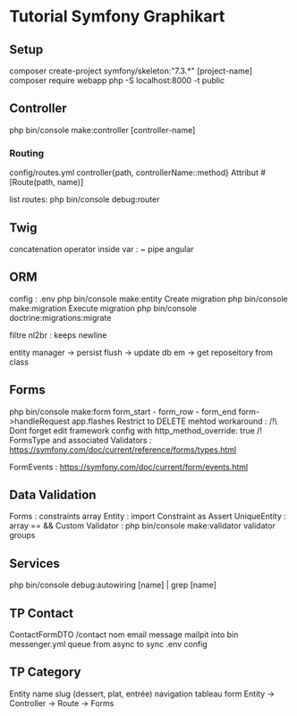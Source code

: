 # Tutorial Symfony Graphikart

## Setup

composer create-project symfony/skeleton:"7.3.\*" [project-name]
composer require webapp
php -S localhost:8000 -t public

## Controller

php bin/console make:controller [controller-name]

### Routing

config/routes.yml
controller{path, controllerName::method}
Attribut #[Route(path, name)]

list routes:
php bin/console debug:router

## Twig

concatenation operator inside var : ~
pipe angular

## ORM

config : .env
php bin/console make:entity
Create migration
php bin/console make:migration
Execute migration
php bin/console doctrine:migrations:migrate

filtre nl2br : keeps newline

entity manager -> persist
flush -> update db
em -> get reposeitory from class

## Forms

php bin/console make:form
form_start - form_row - form_end
form->handleRequest
app.flashes
Restrict to DELETE mehtod workaround : <input type="hidden" name="_method" value="DELETE">
/!\ Dont forget edit framework config with http_method_override: true /!\
FormsType and associated Validators : https://symfony.com/doc/current/reference/forms/types.html

FormEvents : https://symfony.com/doc/current/form/events.html

## Data Validation

Forms : constraints array
Entity : import Constraint as Assert
UniqueEntity : array == &&
Custom Validator : php bin/console make:validator
validator groups

## Services

php bin/console debug:autowiring [name] | grep [name]

## TP Contact

ContactFormDTO
/contact
nom email message
mailpit into bin
messenger.yml queue from async to sync
.env config

## TP Category

Entity name slug
(dessert, plat, entrée)
navigation
tableau
form
Entity -> Controller -> Route -> Forms

